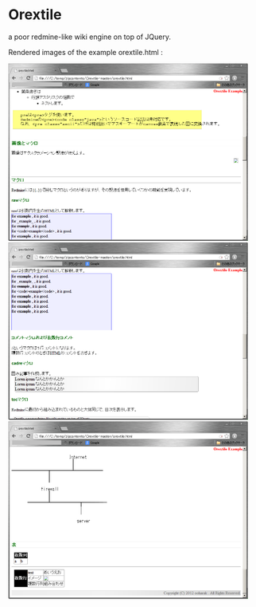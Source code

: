 Orextile
========

a poor redmine-like wiki engine on top of JQuery.

Rendered images of the example orextile.html : 

![](images/orextile3.png)
![](images/orextile4.png)
![](images/orextile7.png)
